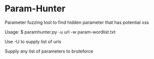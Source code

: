 # Param-Hunter
Parameter fuzzing tool to find hidden parameter that has potential xss

Usage: 
$ paramhunter.py -u url -w param-wordlist.txt

Use -U to supply list of urls

Supply any list of parameters to bruteforce
